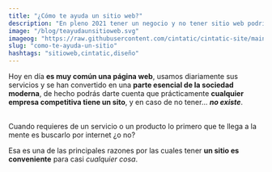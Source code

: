 ```yaml
---
title: "¿Cómo te ayuda un sitio web?"
description: "En pleno 2021 tener un negocio y no tener sitio web podría significar no tener negocio"
image: "/blog/teayudaunsitioweb.svg"
imageog: "https://raw.githubusercontent.com/cintatic/cintatic-site/main/static/blog/teayudaunsitioweb.png"
slug: "como-te-ayuda-un-sitio"
hashtags: "sitioweb,cintatic,diseño"
---
```


Hoy en día **es muy común una página web**, usamos diariamente sus servicios y se han convertido en una **parte esencial de la sociedad moderna**,
de hecho podrás darte cuenta que prácticamente **cualquier empresa competitiva tiene un sito**, y en caso de no tener... **_no existe_**.

<br>
Cuando requieres de un servicio o un producto lo primero que te llega a la mente es buscarlo por internet ¿o no?

Esa es una de las principales razones por las cuales tener **un sitio es conveniente** para casi _cualquier cosa_.
